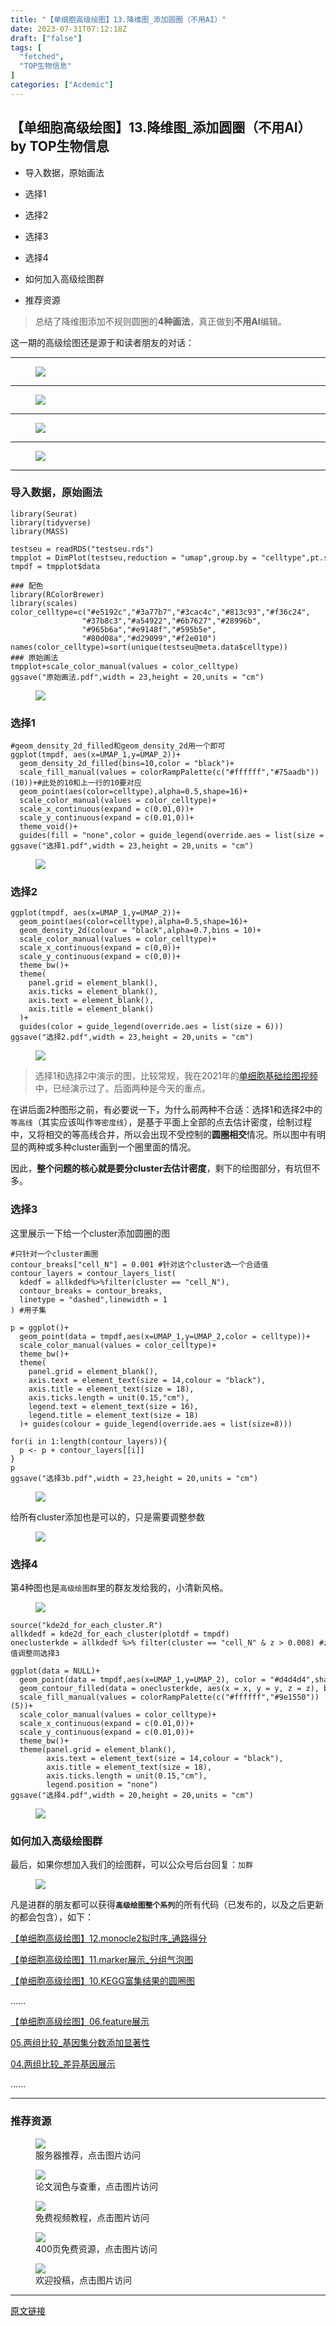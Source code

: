 ```yaml
---
title: "【单细胞高级绘图】13.降维图_添加圆圈（不用AI）"
date: 2023-07-31T07:12:18Z
draft: ["false"]
tags: [
  "fetched",
  "TOP生物信息"
]
categories: ["Acdemic"]
---
```

【单细胞高级绘图】13.降维图_添加圆圈（不用AI） by TOP生物信息
------
<div><section data-tool="mdnice编辑器" data-website="https://www.mdnice.com"><section><mp-common-profile data-pluginname="mpprofile" data-id="MzkzMzE5NTM4NA==" data-headimg="http://mmbiz.qpic.cn/mmbiz_png/WThoCmvVu2aJMzXzvekL6pv5hnSGnwsxWcOUF8av7a9VEiaicBGia4CRy0DUOeaFuFZY2BPLmRQSf4lkibg5l31Ttw/0?wx_fmt=png" data-nickname="TOP生物信息" data-alias="" data-signature="生信人，当自强。" data-from="0" data-is_biz_ban="0"></mp-common-profile></section><ul><li><p>导入数据，原始画法</p></li><li><p>选择1</p></li><li><p>选择2</p></li><li><p>选择3</p></li><li><p>选择4</p></li><li><p>如何加入高级绘图群</p></li><li><p>推荐资源</p></li></ul><blockquote data-tool="mdnice编辑器"><p>总结了降维图添加不规则圆圈的<span><strong>4种画法</strong></span>，真正做到<span><strong>不用AI</strong></span>编辑。</p></blockquote><p data-tool="mdnice编辑器">这一期的高级绘图还是源于和读者朋友的对话：</p><hr data-tool="mdnice编辑器"><figure data-tool="mdnice编辑器"><img data-ratio="1.2036659877800406" data-src="https://mmbiz.qpic.cn/mmbiz_png/WThoCmvVu2Zk0OqZqiaicsEGs02UcxjxnGKIicJwvcUNbIykB6cyKoB56TWmJ04yic7lQKIr2keBvsYtYopbsC7ibiaQ/640?wx_fmt=png" data-type="png" data-w="491" src="https://mmbiz.qpic.cn/mmbiz_png/WThoCmvVu2Zk0OqZqiaicsEGs02UcxjxnGKIicJwvcUNbIykB6cyKoB56TWmJ04yic7lQKIr2keBvsYtYopbsC7ibiaQ/640?wx_fmt=png"></figure><hr data-tool="mdnice编辑器"><figure data-tool="mdnice编辑器"><img data-ratio="1.6427350427350427" data-src="https://mmbiz.qpic.cn/mmbiz_png/WThoCmvVu2Zk0OqZqiaicsEGs02UcxjxnG1WuH0F5qR0ficVROQRI3pEgHicGz5EvYc3djGsusuZM8m9zmW72ZiaEXA/640?wx_fmt=png" data-type="png" data-w="585" src="https://mmbiz.qpic.cn/mmbiz_png/WThoCmvVu2Zk0OqZqiaicsEGs02UcxjxnG1WuH0F5qR0ficVROQRI3pEgHicGz5EvYc3djGsusuZM8m9zmW72ZiaEXA/640?wx_fmt=png"></figure><hr data-tool="mdnice编辑器"><figure data-tool="mdnice编辑器"><img data-ratio="0.948051948051948" data-src="https://mmbiz.qpic.cn/mmbiz_png/WThoCmvVu2Zk0OqZqiaicsEGs02UcxjxnGK5icibLicOKYmL56ibL6xdyjPfWQ8Zu86auIriccCFiaRjWfkCDCOEKHLdMQ/640?wx_fmt=png" data-type="png" data-w="462" src="https://mmbiz.qpic.cn/mmbiz_png/WThoCmvVu2Zk0OqZqiaicsEGs02UcxjxnGK5icibLicOKYmL56ibL6xdyjPfWQ8Zu86auIriccCFiaRjWfkCDCOEKHLdMQ/640?wx_fmt=png"></figure><hr data-tool="mdnice编辑器"><figure data-tool="mdnice编辑器"><img data-ratio="1.0848896434634974" data-src="https://mmbiz.qpic.cn/mmbiz_png/WThoCmvVu2Zk0OqZqiaicsEGs02UcxjxnGqyWrsEf2PgT9ZZPOnb64RuwWh7gFaODAY13tc0UCOhGYKIygThZAlw/640?wx_fmt=png" data-type="png" data-w="589" src="https://mmbiz.qpic.cn/mmbiz_png/WThoCmvVu2Zk0OqZqiaicsEGs02UcxjxnGqyWrsEf2PgT9ZZPOnb64RuwWh7gFaODAY13tc0UCOhGYKIygThZAlw/640?wx_fmt=png"></figure><hr data-tool="mdnice编辑器"><h3 data-tool="mdnice编辑器"><span></span><span></span><span>导入数据，原始画法</span><span></span></h3><pre data-tool="mdnice编辑器"><span></span><code>library(Seurat)<br>library(tidyverse)<br>library(MASS)<br><br>testseu = readRDS(<span>"testseu.rds"</span>)<br>tmpplot = DimPlot(testseu,reduction = <span>"umap"</span>,group.by = <span>"celltype"</span>,pt.size = 0.5)<br>tmpdf = tmpplot<span>$data</span><br><br><span>### 配色</span><br>library(RColorBrewer)<br>library(scales)<br>color_celltype=c(<span>"#e5192c"</span>,<span>"#3a77b7"</span>,<span>"#3cac4c"</span>,<span>"#813c93"</span>,<span>"#f36c24"</span>,<br>                <span>"#37b8c3"</span>,<span>"#a54922"</span>,<span>"#6b7627"</span>,<span>"#28996b"</span>,<br>                <span>"#965b6a"</span>,<span>"#e9148f"</span>,<span>"#595b5e"</span>,<br>                <span>"#80d08a"</span>,<span>"#d29099"</span>,<span>"#f2e010"</span>)<br>names(color_celltype)=sort(unique(testseu@meta.data<span>$celltype</span>))<br><span>### 原始画法</span><br>tmpplot+scale_color_manual(values = color_celltype)<br>ggsave(<span>"原始画法.pdf"</span>,width = 23,height = 20,units = <span>"cm"</span>)<br></code></pre><figure data-tool="mdnice编辑器"><img data-ratio="0.8692232055063913" data-src="https://mmbiz.qpic.cn/mmbiz_png/WThoCmvVu2Zk0OqZqiaicsEGs02UcxjxnGGzd6t5VFuehPvicrrsTwZTVLQma7JpgoiaYjpoRbibcqLMKmT9mYYRCNA/640?wx_fmt=png" data-type="png" data-w="1017" src="https://mmbiz.qpic.cn/mmbiz_png/WThoCmvVu2Zk0OqZqiaicsEGs02UcxjxnGGzd6t5VFuehPvicrrsTwZTVLQma7JpgoiaYjpoRbibcqLMKmT9mYYRCNA/640?wx_fmt=png"></figure><h3 data-tool="mdnice编辑器"><span></span><span></span><span>选择1</span><span></span></h3><pre data-tool="mdnice编辑器"><span></span><code><span>#geom_density_2d_filled和geom_density_2d用一个即可</span><br>ggplot(tmpdf, aes(x=UMAP_1,y=UMAP_2))+<br>  geom_density_2d_filled(bins=10,color = <span>"black"</span>)+<br>  scale_fill_manual(values = colorRampPalette(c(<span>"#ffffff"</span>,<span>"#75aadb"</span>))(10))+<span>#此处的10和上一行的10要对应</span><br>  geom_point(aes(color=celltype),alpha=0.5,shape=16)+<br>  scale_color_manual(values = color_celltype)+<br>  scale_x_continuous(expand = c(0.01,0))+<br>  scale_y_continuous(expand = c(0.01,0))+<br>  theme_void()+<br>  guides(fill = <span>"none"</span>,color = guide_legend(override.aes = list(size = 6)))<br>ggsave(<span>"选择1.pdf"</span>,width = 23,height = 20,units = <span>"cm"</span>)<br></code></pre><figure data-tool="mdnice编辑器"><img data-ratio="0.8686244204018547" data-src="https://mmbiz.qpic.cn/mmbiz_png/WThoCmvVu2Zk0OqZqiaicsEGs02UcxjxnGGh6pNRd941zxwtXnQeR6VlZx6iav3vqrianDfnhAl8QmS8Q9Eg5kvic9Q/640?wx_fmt=png" data-type="png" data-w="647" src="https://mmbiz.qpic.cn/mmbiz_png/WThoCmvVu2Zk0OqZqiaicsEGs02UcxjxnGGh6pNRd941zxwtXnQeR6VlZx6iav3vqrianDfnhAl8QmS8Q9Eg5kvic9Q/640?wx_fmt=png"></figure><h3 data-tool="mdnice编辑器"><span></span><span></span><span>选择2</span><span></span></h3><pre data-tool="mdnice编辑器"><span></span><code>ggplot(tmpdf, aes(x=UMAP_1,y=UMAP_2))+<br>  geom_point(aes(color=celltype),alpha=0.5,shape=16)+<br>  geom_density_2d(colour = <span>"black"</span>,alpha=0.7,bins = 10)+<br>  scale_color_manual(values = color_celltype)+<br>  scale_x_continuous(expand = c(0,0))+<br>  scale_y_continuous(expand = c(0,0))+<br>  theme_bw()+<br>  theme(<br>    panel.grid = element_blank(),<br>    axis.ticks = element_blank(),<br>    axis.text = element_blank(),<br>    axis.title = element_blank()<br>  )+<br>  guides(color = guide_legend(override.aes = list(size = 6)))<br>ggsave(<span>"选择2.pdf"</span>,width = 23,height = 20,units = <span>"cm"</span>)<br></code></pre><figure data-tool="mdnice编辑器"><img data-ratio="0.876905041031653" data-src="https://mmbiz.qpic.cn/mmbiz_png/WThoCmvVu2Zk0OqZqiaicsEGs02UcxjxnGogslhRNNsQBKrcogwzypyxzUq1DtlIhKp3MEK7UAv371Vrp8P0b6VQ/640?wx_fmt=png" data-type="png" data-w="853" src="https://mmbiz.qpic.cn/mmbiz_png/WThoCmvVu2Zk0OqZqiaicsEGs02UcxjxnGogslhRNNsQBKrcogwzypyxzUq1DtlIhKp3MEK7UAv371Vrp8P0b6VQ/640?wx_fmt=png"></figure><blockquote data-tool="mdnice编辑器"><p>选择1和选择2中演示的图，比较常规，我在2021年的<a target="_blank" href="http://mp.weixin.qq.com/s?__biz=MzkzMzE5NTM4NA==&amp;mid=2247484516&amp;idx=1&amp;sn=dd3d5e2fdbaf8b01e77490de062b2ced&amp;chksm=c2517f73f526f6656c3cbc7f6bc1b274b2772059a600b798b6fa683a17416e2f7d05201002b8&amp;scene=21#wechat_redirect" textvalue="单细胞基础绘图视频" linktype="text" imgurl="" imgdata="null" data-itemshowtype="0" tab="innerlink" data-linktype="2">单细胞基础绘图视频</a>中，已经演示过了。后面两种是今天的重点。</p></blockquote><p data-tool="mdnice编辑器">在讲后面2种图形之前，有必要说一下，为什么前两种不合适：选择1和选择2中的<code>等高线</code>（其实应该叫作<code>等密度线</code>），是基于平面上<span>全部的点</span>去估计密度，绘制过程中，又将相交的等高线合并，所以会出现不受控制的<strong><span>圆圈相交</span></strong>情况。所以图中有明显的两种或多种cluster画到一个圈里面的情况。</p><p data-tool="mdnice编辑器">因此，<strong><span>整个问题的核心就是要分cluster去估计密度</span></strong>，剩下的绘图部分，有坑但不多。</p><h3 data-tool="mdnice编辑器"><span></span><span></span><span>选择3</span><span></span></h3><p data-tool="mdnice编辑器">这里展示一下给一个cluster添加圆圈的图</p><pre data-tool="mdnice编辑器"><span></span><code><span>#只针对一个cluster画圈</span><br>contour_breaks[<span>"cell_N"</span>] = 0.001 <span>#针对这个cluster选一个合适值</span><br>contour_layers = contour_layers_list(<br>  kdedf = allkdedf%&gt;%filter(cluster == <span>"cell_N"</span>),<br>  contour_breaks = contour_breaks,<br>  linetype = <span>"dashed"</span>,linewidth = 1<br>) <span>#用子集</span><br><br>p = ggplot()+<br>  geom_point(data = tmpdf,aes(x=UMAP_1,y=UMAP_2,color = celltype))+<br>  scale_color_manual(values = color_celltype)+<br>  theme_bw()+<br>  theme(<br>    panel.grid = element_blank(),<br>    axis.text = element_text(size = 14,colour = <span>"black"</span>),<br>    axis.title = element_text(size = 18),<br>    axis.ticks.length = unit(0.15,<span>"cm"</span>),<br>    legend.text = element_text(size = 16),<br>    legend.title = element_text(size = 18)<br>  )+ guides(colour = guide_legend(override.aes = list(size=8)))<br><br><span>for</span>(i <span>in</span> 1:length(contour_layers)){<br>  p &lt;- p + contour_layers[[i]]<br>}<br>p <br>ggsave(<span>"选择3b.pdf"</span>,width = 23,height = 20,units = <span>"cm"</span>)<br></code></pre><figure data-tool="mdnice编辑器"><img data-ratio="0.8726635514018691" data-src="https://mmbiz.qpic.cn/mmbiz_png/WThoCmvVu2Zk0OqZqiaicsEGs02UcxjxnG35yRMic2pgp1IXwIrzndQiatge9HdvCgeQv0M8nZE6G4ibPwOjiaugPv0A/640?wx_fmt=png" data-type="png" data-w="856" src="https://mmbiz.qpic.cn/mmbiz_png/WThoCmvVu2Zk0OqZqiaicsEGs02UcxjxnG35yRMic2pgp1IXwIrzndQiatge9HdvCgeQv0M8nZE6G4ibPwOjiaugPv0A/640?wx_fmt=png"></figure><p data-tool="mdnice编辑器">给所有cluster添加也是可以的，只是需要调整参数</p><figure data-tool="mdnice编辑器"><img data-ratio="0.8335809806835067" data-src="https://mmbiz.qpic.cn/mmbiz_png/WThoCmvVu2Zk0OqZqiaicsEGs02UcxjxnGIZ7GicVHhSFbQ4MXzh8BbBFzVGF0XibwtHkwJp6lvA7AH9BPzCZvDshw/640?wx_fmt=png" data-type="png" data-w="673" src="https://mmbiz.qpic.cn/mmbiz_png/WThoCmvVu2Zk0OqZqiaicsEGs02UcxjxnGIZ7GicVHhSFbQ4MXzh8BbBFzVGF0XibwtHkwJp6lvA7AH9BPzCZvDshw/640?wx_fmt=png"></figure><h3 data-tool="mdnice编辑器"><span></span><span></span><span>选择4</span><span></span></h3><p data-tool="mdnice编辑器">第4种图也是<code>高级绘图群</code>里的群友发给我的，小清新风格。</p><figure data-tool="mdnice编辑器"><img data-ratio="0.948051948051948" data-src="https://mmbiz.qpic.cn/mmbiz_png/WThoCmvVu2Zk0OqZqiaicsEGs02UcxjxnGK5icibLicOKYmL56ibL6xdyjPfWQ8Zu86auIriccCFiaRjWfkCDCOEKHLdMQ/640?wx_fmt=png" data-type="png" data-w="462" src="https://mmbiz.qpic.cn/mmbiz_png/WThoCmvVu2Zk0OqZqiaicsEGs02UcxjxnGK5icibLicOKYmL56ibL6xdyjPfWQ8Zu86auIriccCFiaRjWfkCDCOEKHLdMQ/640?wx_fmt=png"></figure><pre data-tool="mdnice编辑器"><span></span><code><span>source</span>(<span>"kde2d_for_each_cluster.R"</span>)<br>allkdedf = kde2d_for_each_cluster(plotdf = tmpdf)<br>oneclusterkde = allkdedf %&gt;% filter(cluster == <span>"cell_N"</span> &amp; z &gt; 0.008) <span>#z值调整同选择3</span><br><br>ggplot(data = NULL)+<br>  geom_point(data = tmpdf,aes(x=UMAP_1,y=UMAP_2), color = <span>"#d4d4d4"</span>,shape=16)+<br>  geom_contour_filled(data = oneclusterkde, aes(x = x, y = y, z = z), bins = 5,color = NA,alpha = 0.7)+<br>  scale_fill_manual(values = colorRampPalette(c(<span>"#ffffff"</span>,<span>"#9e1550"</span>))(5))+<br>  scale_color_manual(values = color_celltype)+<br>  scale_x_continuous(expand = c(0.01,0))+<br>  scale_y_continuous(expand = c(0.01,0))+<br>  theme_bw()+<br>  theme(panel.grid = element_blank(),<br>        axis.text = element_text(size = 14,colour = <span>"black"</span>),<br>        axis.title = element_text(size = 18),<br>        axis.ticks.length = unit(0.15,<span>"cm"</span>),<br>        legend.position = <span>"none"</span>)<br>ggsave(<span>"选择4.pdf"</span>,width = 20,height = 20,units = <span>"cm"</span>)<br></code></pre><figure data-tool="mdnice编辑器"><img data-ratio="1.0432960893854748" data-src="https://mmbiz.qpic.cn/mmbiz_png/WThoCmvVu2Zk0OqZqiaicsEGs02UcxjxnGHNcJekOCABuuHkZwySj6qKGdTsOEGQjaz7e5f9EEAGibND3FNeiaHX8g/640?wx_fmt=png" data-type="png" data-w="716" src="https://mmbiz.qpic.cn/mmbiz_png/WThoCmvVu2Zk0OqZqiaicsEGs02UcxjxnGHNcJekOCABuuHkZwySj6qKGdTsOEGQjaz7e5f9EEAGibND3FNeiaHX8g/640?wx_fmt=png"></figure><h3 data-tool="mdnice编辑器"><span></span><span></span><span>如何加入高级绘图群</span><span></span></h3><p data-tool="mdnice编辑器">最后，如果你想加入我们的绘图群，可以公众号后台回复：<code>加群</code></p><figure data-tool="mdnice编辑器"><img data-ratio="0.9377593360995851" data-src="https://mmbiz.qpic.cn/mmbiz_png/WThoCmvVu2Zk0OqZqiaicsEGs02UcxjxnGcCwzogYHH0C6xicL464NK274maoiaUQhOFgWQw27NBx9k1tHEc7acY9w/640?wx_fmt=png" data-type="png" data-w="482" src="https://mmbiz.qpic.cn/mmbiz_png/WThoCmvVu2Zk0OqZqiaicsEGs02UcxjxnGcCwzogYHH0C6xicL464NK274maoiaUQhOFgWQw27NBx9k1tHEc7acY9w/640?wx_fmt=png"></figure><p data-tool="mdnice编辑器">凡是进群的朋友都可以获得<strong><code>高级绘图整个系列</code></strong>的所有代码（已发布的，以及之后更新的都会包含），如下：</p><p data-tool="mdnice编辑器"><a target="_blank" href="http://mp.weixin.qq.com/s?__biz=MzkzMzE5NTM4NA==&amp;mid=2247488417&amp;idx=1&amp;sn=6ccec06926c3dbc02d730816941e5ddb&amp;chksm=c25168b6f526e1a0903b750b824d6ba444538510c8b18dfdccaa60fe98b6d069c22db1f5863a&amp;scene=21#wechat_redirect" textvalue="【单细胞高级绘图】12.monocle2拟时序_通路得分" linktype="text" imgurl="" imgdata="null" data-itemshowtype="0" tab="innerlink" data-linktype="2">【单细胞高级绘图】12.monocle2拟时序_通路得分</a><br></p><p data-tool="mdnice编辑器"><a target="_blank" href="http://mp.weixin.qq.com/s?__biz=MzkzMzE5NTM4NA==&amp;mid=2247486366&amp;idx=1&amp;sn=b22bd4a0ec34ff8f6e7aa06e37372675&amp;chksm=c2517089f526f99f03a472f58cc0bcd4d7900ad10020d354fde7967fb36a7fac8eb921ebc969&amp;scene=21#wechat_redirect" textvalue="【单细胞高级绘图】11.marker展示_分组气泡图" linktype="text" imgurl="" imgdata="null" data-itemshowtype="0" tab="innerlink" data-linktype="2">【单细胞高级绘图】11.marker展示_分组气泡图</a><br></p><p data-tool="mdnice编辑器"><a target="_blank" href="http://mp.weixin.qq.com/s?__biz=MzkzMzE5NTM4NA==&amp;mid=2247485874&amp;idx=1&amp;sn=5cef41d56671797ef72458abf1b160d1&amp;chksm=c25172a5f526fbb38c354a5bd91bc8735bec9c307bca760ffa7126f0d10dc923fce592bddd76&amp;scene=21#wechat_redirect" textvalue="【单细胞高级绘图】10.KEGG富集结果的圆圈图" linktype="text" imgurl="" imgdata="null" data-itemshowtype="0" tab="innerlink" data-linktype="2">【单细胞高级绘图】10.KEGG富集结果的圆圈图</a><br></p><p data-tool="mdnice编辑器">......</p><p data-tool="mdnice编辑器"><a target="_blank" href="http://mp.weixin.qq.com/s?__biz=MzkzMzE5NTM4NA==&amp;mid=2247485062&amp;idx=1&amp;sn=288ab8f92561ac8567374646f758dc78&amp;chksm=c2517d91f526f487c1cd74ad1b3ada61d29d4e405ad32cebb2c051ee3e80c876390b0748271b&amp;scene=21#wechat_redirect" textvalue="【单细胞高级绘图】06.feature展示" linktype="text" imgurl="" imgdata="null" data-itemshowtype="0" tab="innerlink" data-linktype="2">【单细胞高级绘图】06.feature展示</a><br></p><p data-tool="mdnice编辑器"><a target="_blank" href="http://mp.weixin.qq.com/s?__biz=MzkzMzE5NTM4NA==&amp;mid=2247484969&amp;idx=1&amp;sn=5117b8141351d33a120eb6d4d5831b87&amp;chksm=c2517d3ef526f428ff28d7d19407045528d56688668813d3abdf6e26673a55cbc0a3d6bcccbd&amp;scene=21#wechat_redirect" textvalue="05.两组比较_基因集分数添加显著性" linktype="text" imgurl="" imgdata="null" data-itemshowtype="0" tab="innerlink" data-linktype="2">05.两组比较_基因集分数添加显著性</a><br></p><p data-tool="mdnice编辑器"><a target="_blank" href="http://mp.weixin.qq.com/s?__biz=MzkzMzE5NTM4NA==&amp;mid=2247484806&amp;idx=1&amp;sn=686bcca5dbfbfa575c8889dccfe0063b&amp;chksm=c2517e91f526f7873b9148ffe8d28b8c58196e0dac7e6cbe35409c8674929f232b05feb0169f&amp;scene=21#wechat_redirect" textvalue="04.两组比较_差异基因展示" linktype="text" imgurl="" imgdata="null" data-itemshowtype="0" tab="innerlink" data-linktype="2">04.两组比较_差异基因展示</a><br></p><p data-tool="mdnice编辑器">......</p><hr data-tool="mdnice编辑器"><h3 data-tool="mdnice编辑器"><span></span><span></span><span>推荐资源</span><span></span></h3><figure data-tool="mdnice编辑器"><a href="https://mp.weixin.qq.com/s?__biz=MzkzMzE5NTM4NA==&amp;mid=2247488153&amp;idx=1&amp;sn=8b43742f2c16bb69411e914c3f77d524&amp;chksm=c251698ef526e0989a35b4004970b94250b6df6c63e7153534c95f7204cbcc670751656cbe5b&amp;token=409526133&amp;lang=zh_CN&amp;scene=21#wechat_redirect" data-linktype="1"><span><img data-ratio="0.38372093023255816" data-src="https://mmbiz.qpic.cn/mmbiz_png/WThoCmvVu2Zk0OqZqiaicsEGs02UcxjxnGCp3x026hteYKHAVg4Qlxt7rk8RZF4s1qomLtjJ0cVmTJMfz6t98FJA/640?wx_fmt=png" data-type="png" data-w="774" src="https://mmbiz.qpic.cn/mmbiz_png/WThoCmvVu2Zk0OqZqiaicsEGs02UcxjxnGCp3x026hteYKHAVg4Qlxt7rk8RZF4s1qomLtjJ0cVmTJMfz6t98FJA/640?wx_fmt=png"></span></a><figcaption>服务器推荐，点击图片访问</figcaption></figure><figure data-tool="mdnice编辑器"><a href="https://mp.weixin.qq.com/s?__biz=MzkzMzE5NTM4NA==&amp;mid=2247487980&amp;idx=1&amp;sn=9a2dd6747cb5b5178442f0fea20969b9&amp;chksm=c2516afbf526e3ed35ab73967d383e4b43bb7dff1583687b2fd86606b6fd44b397845c5bb5f8&amp;token=409526133&amp;lang=zh_CN&amp;scene=21#wechat_redirect" data-linktype="1"><span><img data-ratio="0.3619550858652576" data-src="https://mmbiz.qpic.cn/mmbiz_png/WThoCmvVu2Zk0OqZqiaicsEGs02UcxjxnGo2GArgGaZia6jvxx4awu2slIn98xiaB25q4SUsMOq6hOJEpovYNDOAbQ/640?wx_fmt=png" data-type="png" data-w="757" src="https://mmbiz.qpic.cn/mmbiz_png/WThoCmvVu2Zk0OqZqiaicsEGs02UcxjxnGo2GArgGaZia6jvxx4awu2slIn98xiaB25q4SUsMOq6hOJEpovYNDOAbQ/640?wx_fmt=png"></span></a><figcaption>论文润色与查重，点击图片访问</figcaption></figure><figure data-tool="mdnice编辑器"><a href="https://mp.weixin.qq.com/s?__biz=MzkzMzE5NTM4NA==&amp;mid=2247487529&amp;idx=1&amp;sn=066b4594d8f7eb4b80a3cb47101858d9&amp;chksm=c2516b3ef526e228a383cfed703fba65494ea5493b0beab3fa217c5bcff80fbb74315c872517&amp;token=409526133&amp;lang=zh_CN&amp;scene=21#wechat_redirect" data-linktype="1"><span><img data-ratio="0.4465909090909091" data-src="https://mmbiz.qpic.cn/mmbiz_png/WThoCmvVu2Zk0OqZqiaicsEGs02UcxjxnGkF7pNDWpkWO3Hicyns2cdOe3DCnxJZx69Y86iauINaMS5trvYhJeen0A/640?wx_fmt=png" data-type="png" data-w="880" src="https://mmbiz.qpic.cn/mmbiz_png/WThoCmvVu2Zk0OqZqiaicsEGs02UcxjxnGkF7pNDWpkWO3Hicyns2cdOe3DCnxJZx69Y86iauINaMS5trvYhJeen0A/640?wx_fmt=png"></span></a><figcaption>免费视频教程，点击图片访问</figcaption></figure><figure data-tool="mdnice编辑器"><a href="https://mp.weixin.qq.com/s?__biz=MzkzMzE5NTM4NA==&amp;mid=2247486484&amp;idx=2&amp;sn=34956f993c101b1f2727c7c50f7a6ade&amp;chksm=c2517703f526fe150f07e32509396dcdf631a765c6efd6fa8101b39c1e5f68e235aed64c9456&amp;token=409526133&amp;lang=zh_CN&amp;scene=21#wechat_redirect" data-linktype="1"><span><img data-ratio="0.4502868068833652" data-src="https://mmbiz.qpic.cn/mmbiz_png/WThoCmvVu2Zk0OqZqiaicsEGs02UcxjxnGM3GJQU7qL3F27xOettPHGdTjAKr78UQQs9BQibh9zSmzibffqUpicQxiaA/640?wx_fmt=png" data-type="png" data-w="1046" src="https://mmbiz.qpic.cn/mmbiz_png/WThoCmvVu2Zk0OqZqiaicsEGs02UcxjxnGM3GJQU7qL3F27xOettPHGdTjAKr78UQQs9BQibh9zSmzibffqUpicQxiaA/640?wx_fmt=png"></span></a><figcaption>400页免费资源，点击图片访问</figcaption></figure><figure data-tool="mdnice编辑器"><a href="https://mp.weixin.qq.com/s?__biz=MzkzMzE5NTM4NA==&amp;mid=2247488231&amp;idx=1&amp;sn=5124898848ada5f70a3c71210d65bd12&amp;chksm=c25169f0f526e0e670999c3c8937c7edec623990ccd34c06fc41e6201a939581960cc7ef7f71&amp;token=1993687529&amp;lang=zh_CN&amp;scene=21#wechat_redirect" data-linktype="1"><span><img data-ratio="0.3101851851851852" data-src="https://mmbiz.qpic.cn/mmbiz_png/WThoCmvVu2Zk0OqZqiaicsEGs02UcxjxnGvMc7ONZLjw8L8biaca3zyuS6mibuYJ8VMMIoWBtrcljXvoUDAB2iaN5rA/640?wx_fmt=png" data-type="png" data-w="1080" src="https://mmbiz.qpic.cn/mmbiz_png/WThoCmvVu2Zk0OqZqiaicsEGs02UcxjxnGvMc7ONZLjw8L8biaca3zyuS6mibuYJ8VMMIoWBtrcljXvoUDAB2iaN5rA/640?wx_fmt=png"></span></a><figcaption>欢迎投稿，点击图片访问<span></span></figcaption></figure></section><p><mp-style-type data-value="3"></mp-style-type></p></div>  
<hr>
<a href="https://mp.weixin.qq.com/s/eK8nACfT8KImVxdjALo33A",target="_blank" rel="noopener noreferrer">原文链接</a>
